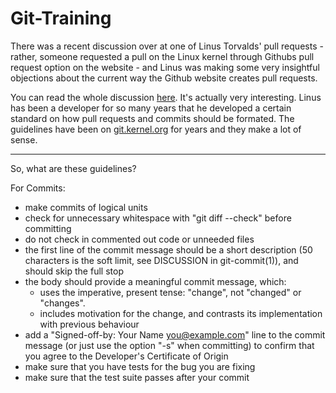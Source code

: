 Git-Training
============

There was a recent discussion over at one of Linus Torvalds' pull requests - rather, someone requested a pull on the Linux kernel through Githubs pull request option on the website - and Linus was making some very insightful objections about the current way the Github website creates pull requests.

You can read the whole discussion [here](https://github.com/torvalds/linux/pull/17#issuecomment-5654674). It's actually very interesting. Linus has been a developer for so many years that he developed a certain standard on how pull requests and commits should be formated. The guidelines have been on [git.kernel.org](http://git.kernel.org/?p=git/git.git;a=blob;f=Documentation/SubmittingPatches;h=ece3c77482b3ff006b973f1ed90b708e26556862;hb=HEAD) for years and they make a lot of sense.

---

So, what are these guidelines?

For Commits:

- make commits of logical units
- check for unnecessary whitespace with "git diff --check" before committing
- do not check in commented out code or unneeded files
- the first line of the commit message should be a short description (50 characters is the soft limit, see DISCUSSION in git-commit(1)), and should skip the full stop
- the body should provide a meaningful commit message, which:
	- uses the imperative, present tense: "change", not "changed" or "changes".
	- includes motivation for the change, and contrasts its implementation with previous behaviour
- add a "Signed-off-by: Your Name <you@example.com>" line to the commit message (or just use the option "-s" when committing) to confirm that you agree to the Developer's Certificate of Origin
- make sure that you have tests for the bug you are fixing
- make sure that the test suite passes after your commit

